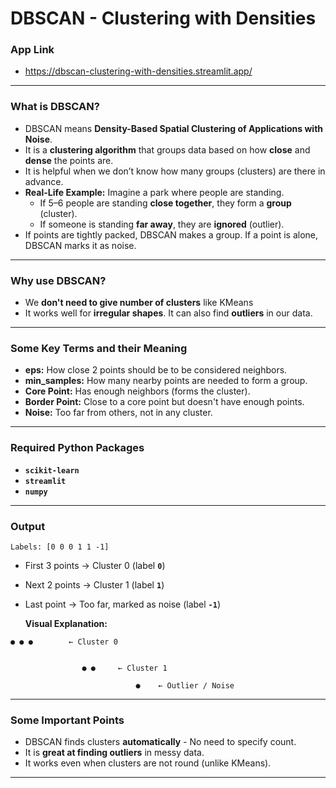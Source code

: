# DBSCAN - Clustering with Densities
### App Link
- https://dbscan-clustering-with-densities.streamlit.app/
---
### What is DBSCAN?
- DBSCAN means **Density-Based Spatial Clustering of Applications with Noise**.
- It is a **clustering algorithm** that groups data based on how **close** and **dense** the points are.
- It is helpful when we don’t know how many groups (clusters) are there in advance.
- **Real-Life Example:** Imagine a park where people are standing.
  - If 5–6 people are standing **close together**, they form a **group** (cluster).
  - If someone is standing **far away**, they are **ignored** (outlier).
- If points are tightly packed, DBSCAN makes a group. If a point is alone, DBSCAN marks it as noise.
---
### Why use DBSCAN?
- We **don't need to give number of clusters** like KMeans
- It works well for **irregular shapes**. It can also find **outliers** in our data.
---
### Some Key Terms and their Meaning
- **eps:** How close 2 points should be to be considered neighbors.
- **min_samples:** How many nearby points are needed to form a group.
- **Core Point:** Has enough neighbors (forms the cluster).
- **Border Point:** Close to a core point but doesn't have enough points.
- **Noise:** Too far from others, not in any cluster.
---
### Required Python Packages
- **`scikit-learn`**
- **`streamlit`**
- **`numpy`**
---
### Output
`Labels: [0 0 0 1 1 -1]`
- First 3 points → Cluster 0 (label **`0`**)
- Next 2 points → Cluster 1 (label **`1`**)
- Last point → Too far, marked as noise (label **`-1`**)

  **Visual Explanation:**
```
● ● ●        ← Cluster 0  
         

                ● ●     ← Cluster 1  

                            ●    ← Outlier / Noise
```

---
### Some Important Points
- DBSCAN finds clusters **automatically** - No need to specify count.
- It is **great at finding outliers** in messy data.
- It works even when clusters are not round (unlike KMeans).
---
